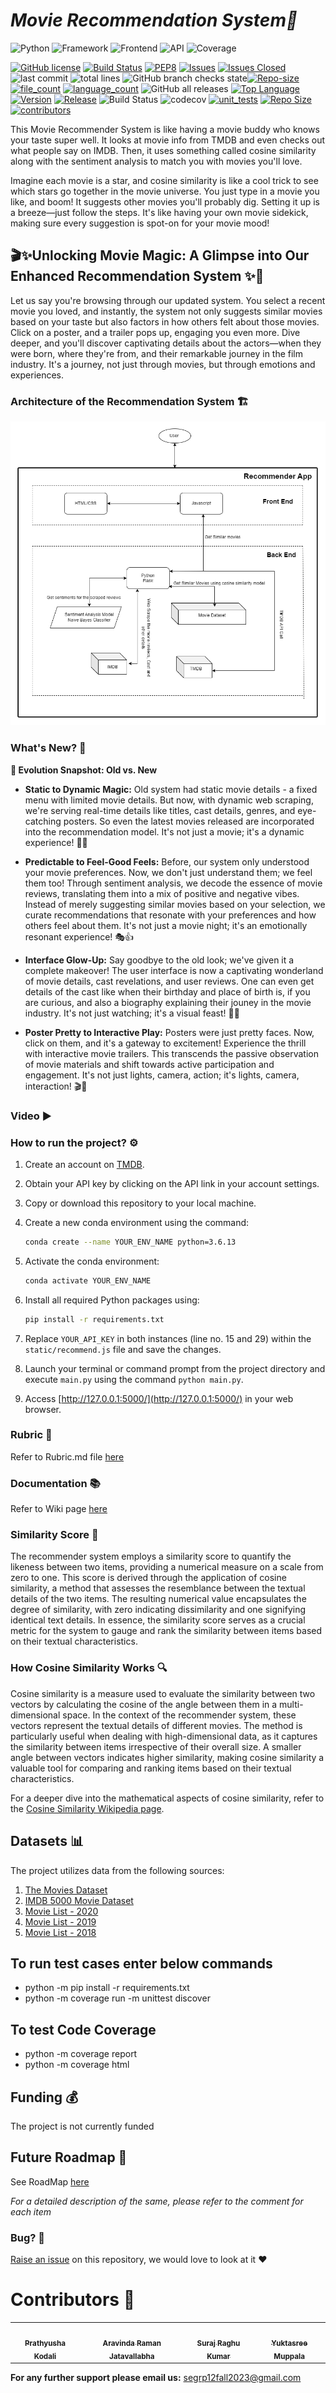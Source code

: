 # <i>Movie Recommendation System🎥 </i>
![Python](https://img.shields.io/badge/Python-3.6.13-blueviolet)
![Framework](https://img.shields.io/badge/Framework-Flask-red)
![Frontend](https://img.shields.io/badge/Frontend-HTML/CSS/JS-green)
![API](https://img.shields.io/badge/API-TMDB-fcba03)
![Coverage](https://img.shields.io/badge/coverage-97%25-brightgreen)

[![GitHub license](https://img.shields.io/github/license/Naereen/StrapDown.js.svg)](https://github.com/Naereen/StrapDown.js/blob/master/LICENSE)
[![Build Status](https://app.travis-ci.com/prathyu99/CSC510_Group25_Project1.svg?branch=main)](https://app.travis-ci.com/prathyu99/CSC510_Group25_Project1)
[![PEP8](https://img.shields.io/badge/code%20style-pep8-orange.svg)](https://www.python.org/dev/peps/pep-0008/)
[![Issues](https://img.shields.io/github/issues/prathyu99/CSC510_Group25_Project1)](https://GitHub.com/prathyu99/CSC510_Group25_Project1/)
[![Issues Closed](https://img.shields.io/github/issues-closed/prathyu99/CSC510_Group25_Project1)](https://GitHub.com/prathyu99/CSC510_Group25_Project1/)
![last commit](https://img.shields.io/github/last-commit/prathyu99/CSC510_Group25_Project1)
![total lines](https://img.shields.io/tokei/lines/github/prathyu99/CSC510_Group25_Project1)
![GitHub branch checks state](https://img.shields.io/github/checks-status/prathyu99/CSC510_Group25_Project1/main)[![Repo-size](https://img.shields.io/github/repo-size/prathyu99/CSC510_Group25_Project1)](https://GitHub.com/prathyu99/CSC510_Group25_Project1/)
[![file_count](https://img.shields.io/github/directory-file-count/prathyu99/CSC510_Group25_Project1)](https://GitHub.com/prathyu99/CSC510_Group25_Project1/)
[![language_count](https://img.shields.io/github/languages/count/prathyu99/CSC510_Group25_Project1)](https://GitHub.com/prathyu99/CSC510_Group25_Project1/)
![GitHub all releases](https://img.shields.io/github/downloads/prathyu99/CSC510_Group25_Project1/total)
[![Top Language](https://img.shields.io/github/languages/top/prathyu99/CSC510_Group25_Project1)](https://GitHub.com/prathyu99/CSC510_Group25_Project1/)
[![Version](https://img.shields.io/github/package-json/v/prathyu99/CSC510_Group25_Project1)](https://GitHub.com/prathyu99/CSC510_Group25_Project1/)
[![Release](https://img.shields.io/github/v/release/prathyu99/wolfjobs)](https://GitHub.com/prathyu99/CSC510_Group25_Project1/)
![Build Status](https://github.com/ashakhatri007/CSC510_Group25_Project1/workflows/npm-build/badge.svg)
![codecov](https://img.shields.io/badge/coverage-97%25-brightgreen)
[![unit_tests](https://github.com/ashakhatri007/CSC510_Group25_Project1/actions/workflows/QtyCalcTests.yml/badge.svg)](https://github.com/SurajRKU/SE_PROJECT_GRP_12/actions/workflows/QtyCalcTests.yml)
[![Repo Size](https://img.shields.io/github/repo-size/SurajRKU/SE_PROJECT_GRP_12?color=brightgreen)](https://github.com/SurajRKU/SE_PROJECT_GRP_12.git)
[![contributors](https://img.shields.io/github/contributors/SurajRKU/SE_PROJECT_GRP_12)](https://github.com/SurajRKU/SE_PROJECT_GRP_12/graphs/contributors)

This Movie Recommender System is like having a movie buddy who knows your taste super well. It looks at movie info from TMDB and even checks out what people say on IMDB. Then, it uses something called cosine similarity along with the sentiment analysis to match you with movies you'll love.

Imagine each movie is a star, and cosine similarity is like a cool trick to see which stars go together in the movie universe. You just type in a movie you like, and boom! It suggests other movies you'll probably dig. Setting it up is a breeze—just follow the steps. It's like having your own movie sidekick, making sure every suggestion is spot-on for your movie mood!

## 🎬✨Unlocking Movie Magic: A Glimpse into Our Enhanced Recommendation System ✨🎥

Let us say you're browsing through our updated system. You select a recent movie you loved, and instantly, the system not only suggests similar movies based on your taste but also factors in how others felt about those movies. Click on a poster, and a trailer pops up, engaging you even more. Dive deeper, and you'll discover captivating details about the actors—when they were born, where they're from, and their remarkable journey in the film industry. It's a journey, not just through movies, but through emotions and experiences.    


### Architecture of the Recommendation System 🏗️
![Alt Text](Recommendation_Architecture.png)


### What's New? 🤔
**🔄 Evolution Snapshot: Old vs. New**
- **Static to Dynamic Magic:** Old system had static movie details - a fixed menu with limited movie details. But now, with dynamic web scraping, we're serving real-time details like titles, cast details, genres, and eye-catching posters. So even the latest movies released are incorporated into the recommendation model. It's not just a movie; it's a dynamic experience! 🍿✨

- **Predictable to Feel-Good Feels:** Before, our system only understood your movie preferences. Now, we don't just understand them; we feel them too! Through sentiment analysis, we decode the essence of movie reviews, translating them into a mix of positive and negative vibes. Instead of merely suggesting similar movies based on your selection, we curate recommendations that resonate with your preferences and how others feel about them. It's not just a movie night; it's an emotionally resonant experience! 🎭👍

- **Interface Glow-Up:** Say goodbye to the old look; we've given it a complete makeover! The user interface is now a captivating wonderland of movie details, cast revelations, and user reviews. One can even get details of the cast like when their birthday and place of birth is, if you are curious, and also a biography explaining their jouney in the movie industry. It's not just watching; it's a visual feast! 🎨👀

- **Poster Pretty to Interactive Play:** Posters were just pretty faces. Now, click on them, and it's a gateway to excitement! Experience the thrill with interactive movie trailers. This transcends the passive observation of movie materials and shift towards active participation and engagement.  It's not just lights, camera, action; it's lights, camera, interaction! 🎬🔗



### Video ▶️ 





### How to run the project? ⚙️

1. Create an account on [TMDB](https://www.themoviedb.org/).

2. Obtain your API key by clicking on the API link in your account settings.

3. Copy or download this repository to your local machine.

4. Create a new conda environment using the command:

    ```bash
    conda create --name YOUR_ENV_NAME python=3.6.13
    ```

5. Activate the conda environment:

    ```bash
    conda activate YOUR_ENV_NAME
    ```

6. Install all required Python packages using:

    ```bash
    pip install -r requirements.txt
    ```

7. Replace `YOUR_API_KEY` in both instances (line no. 15 and 29) within the `static/recommend.js` file and save the changes.

8. Launch your terminal or command prompt from the project directory and execute `main.py` using the command `python main.py`.

9. Access [http://127.0.0.1:5000/](http://127.0.0.1:5000/) in your web browser.






### Rubric 📝
Refer to Rubric.md file [here](https://github.com/SurajRKU/SE_PROJECT_GRP_12/blob/main/project3/README.md)

### Documentation 📚
Refer to Wiki page [here](https://github.com/SurajRKU/SE_PROJECT_GRP_12/blob/main/API_Documentation.md)



### Similarity Score 📏
The recommender system employs a similarity score to quantify the likeness between two items, providing a numerical measure on a scale from zero to one. This score is derived through the application of cosine similarity, a method that assesses the resemblance between the textual details of the two items. The resulting numerical value encapsulates the degree of similarity, with zero indicating dissimilarity and one signifying identical text details. In essence, the similarity score serves as a crucial metric for the system to gauge and rank the similarity between items based on their textual characteristics.

### How Cosine Similarity Works 🔍

Cosine similarity is a measure used to evaluate the similarity between two vectors by calculating the cosine of the angle between them in a multi-dimensional space. In the context of the recommender system, these vectors represent the textual details of different movies. The method is particularly useful when dealing with high-dimensional data, as it captures the similarity between items irrespective of their overall size. A smaller angle between vectors indicates higher similarity, making cosine similarity a valuable tool for comparing and ranking items based on their textual characteristics.

For a deeper dive into the mathematical aspects of cosine similarity, refer to the [Cosine Similarity Wikipedia page](https://en.wikipedia.org/wiki/Cosine_similarity).

## Datasets 📊

The project utilizes data from the following sources:

1. [The Movies Dataset](https://www.kaggle.com/rounakbanik/the-movies-dataset)
2. [IMDB 5000 Movie Dataset](https://www.kaggle.com/carolzhangdc/imdb-5000-movie-dataset)
3. [Movie List - 2020](https://en.wikipedia.org/wiki/List_of_American_films_of_2020)
4. [Movie List - 2019](https://en.wikipedia.org/wiki/List_of_American_films_of_2019)
5. [Movie List - 2018](https://en.wikipedia.org/wiki/List_of_American_films_of_2018)

## To run test cases enter below commands
- python -m pip install -r requirements.txt
- python -m coverage run -m unittest discover

## To test Code Coverage
- python -m coverage report
- python -m coverage html

## Funding 💰
The project is not currently funded

## Future Roadmap 🌠

See RoadMap [here](https://github.com/users/SurajRKU/projects/1/views/2)

*For a detailed description of the same, please refer to the comment for each item*

### Bug? 🐛
[Raise an issue](https://github.com/SurajRKU/SE_PROJECT_GRP_12/issues/new) on this repository, we would love to look at it ❤️

# Contributors 👥
  <table>
  <tr>
    <td align="center"><a href="https://github.com/prathyu99"><img src="https://avatars.githubusercontent.com/u/33190791?v=4" width="100px;" alt=""/><br /><sub><b>Prathyusha Kodali</b></sub></a></td>
    <td align="center"><a href="https://github.com/aravinda-1402"><img src="https://avatars.githubusercontent.com/u/71303848?v=4" width="100px;" alt=""/><br /><sub><b>Aravinda Raman Jatavallabha</b></sub></a><br /></td>
    <td align="center"><a href="https://github.com/SurajRKU"><img src="https://avatars.githubusercontent.com/u/53537228?v=4" width="100px;" alt=""/><br /><sub><b>Suraj Raghu Kumar</b></sub></a><br /></td>
    <td align="center"><a href="https://github.com/yuktasree"><img src="https://avatars.githubusercontent.com/u/64723066?v=4" width="100px;" alt=""/><br /><sub><b>Yuktasree Muppala</b></sub></a><br /></td>
  </tr>
</table>

**For any further support please email us:** segrp12fall2023@gmail.com 




